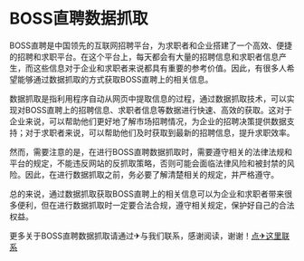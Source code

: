 # BOSS直聘数据抓取

BOSS直聘是中国领先的互联网招聘平台，为求职者和企业搭建了一个高效、便捷的招聘和求职平台。在这个平台上，每天都会有大量的招聘信息和求职者信息产生，而这些信息对于企业和求职者来说都具有重要的参考价值。因此，有很多人希望能够通过数据抓取的方式获取BOSS直聘上的相关信息。

数据抓取是指利用程序自动从网页中提取信息的过程，通过数据抓取技术，可以实现对BOSS直聘上的招聘信息、求职者信息等数据进行快速、高效的获取。这对于企业来说，可以帮助他们更好地了解市场招聘情况，为企业的招聘决策提供数据支持；对于求职者来说，可以帮助他们及时获取到最新的招聘信息，提升求职效率。

然而，需要注意的是，在进行BOSS直聘数据抓取时，需要遵守相关的法律法规和平台的规定，不能违反网站的反抓取策略，否则可能会面临法律风险和被封禁的风险。因此，在进行数据抓取之前，务必要了解清楚相关的规定，并严格遵守。

总的来说，通过数据抓取获取BOSS直聘上的相关信息可以为企业和求职者带来很多便利，但在进行数据抓取时一定要合法合规，遵守相关规定，保护好自己的合法权益。

更多关于BOSS直聘数据抓取请通过✈与我们联系，感谢阅读，谢谢！[点✈这里联系](https://a.k02.cc)